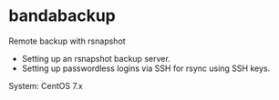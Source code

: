 # bandabackup
Remote backup with rsnapshot

* Setting up an rsnapshot backup server. 
* Setting up passwordless logins via SSH for rsync using SSH keys. 

System: CentOS 7.x